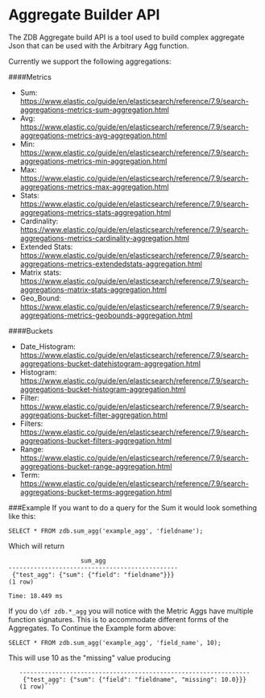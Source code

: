 # Aggregate Builder API

The ZDB Aggregate build API is a tool used to build complex aggregate Json that can be used with the Arbitrary Agg function.

Currently we support the following aggregations:

####Metrics
* Sum: https://www.elastic.co/guide/en/elasticsearch/reference/7.9/search-aggregations-metrics-sum-aggregation.html
* Avg: https://www.elastic.co/guide/en/elasticsearch/reference/7.9/search-aggregations-metrics-avg-aggregation.html
* Min: https://www.elastic.co/guide/en/elasticsearch/reference/7.9/search-aggregations-metrics-min-aggregation.html
* Max: https://www.elastic.co/guide/en/elasticsearch/reference/7.9/search-aggregations-metrics-max-aggregation.html
* Stats: https://www.elastic.co/guide/en/elasticsearch/reference/7.9/search-aggregations-metrics-stats-aggregation.html
* Cardinality: https://www.elastic.co/guide/en/elasticsearch/reference/7.9/search-aggregations-metrics-cardinality-aggregation.html
* Extended Stats: https://www.elastic.co/guide/en/elasticsearch/reference/7.9/search-aggregations-metrics-extendedstats-aggregation.html
* Matrix stats: https://www.elastic.co/guide/en/elasticsearch/reference/7.9/search-aggregations-matrix-stats-aggregation.html
* Geo_Bound: https://www.elastic.co/guide/en/elasticsearch/reference/7.9/search-aggregations-metrics-geobounds-aggregation.html

####Buckets
* Date_Histogram: https://www.elastic.co/guide/en/elasticsearch/reference/7.9/search-aggregations-bucket-datehistogram-aggregation.html
* Histogram: https://www.elastic.co/guide/en/elasticsearch/reference/7.9/search-aggregations-bucket-histogram-aggregation.html
* Filter: https://www.elastic.co/guide/en/elasticsearch/reference/7.9/search-aggregations-bucket-filter-aggregation.html
* Filters: https://www.elastic.co/guide/en/elasticsearch/reference/7.9/search-aggregations-bucket-filters-aggregation.html
* Range: https://www.elastic.co/guide/en/elasticsearch/reference/7.9/search-aggregations-bucket-range-aggregation.html
* Term: https://www.elastic.co/guide/en/elasticsearch/reference/7.9/search-aggregations-bucket-terms-aggregation.html 

###Example
If you want to do a query for the Sum it would look something like this: 
``` 
SELECT * FROM zdb.sum_agg('example_agg', 'fieldname');
```
Which will return
```
                    sum_agg                    
-----------------------------------------------
 {"test_agg": {"sum": {"field": "fieldname"}}}
(1 row)

Time: 18.449 ms
```
 If you do `\df zdb.*_agg` you will notice with the Metric Aggs have multiple function signatures. This is to accommodate different forms of the Aggregates.
 To Continue the Example form above:
 ```
SELECT * FROM zdb.sum_agg('example_agg', 'field_name', 10);
``` 
This will use 10 as the "missing" value producing 
```sum_agg                             
   ----------------------------------------------------------------
    {"test_agg": {"sum": {"field": "fieldname", "missing": 10.0}}}
   (1 row)```